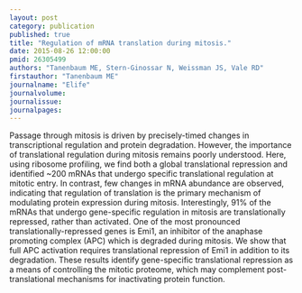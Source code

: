 ```yaml
---
layout: post
category: publication
published: true
title: "Regulation of mRNA translation during mitosis."
date: 2015-08-26 12:00:00
pmid: 26305499
authors: "Tanenbaum ME, Stern-Ginossar N, Weissman JS, Vale RD"
firstauthor: "Tanenbaum ME"
journalname: "Elife"
journalvolume: 
journalissue: 
journalpages: 
---
```


Passage through mitosis is driven by precisely-timed changes in transcriptional regulation and protein degradation. However, the importance of translational regulation during mitosis remains poorly understood. Here, using ribosome profiling, we find both a global translational repression and identified ~200 mRNAs that undergo specific translational regulation at mitotic entry. In contrast, few changes in mRNA abundance are observed, indicating that regulation of translation is the primary mechanism of modulating protein expression during mitosis. Interestingly, 91% of the mRNAs that undergo gene-specific regulation in mitosis are translationally repressed, rather than activated. One of the most pronounced translationally-repressed genes is Emi1, an inhibitor of the anaphase promoting complex (APC) which is degraded during mitosis. We show that full APC activation requires translational repression of Emi1 in addition to its degradation. These results identify gene-specific translational repression as a means of controlling the mitotic proteome, which may complement post-translational mechanisms for inactivating protein function.

